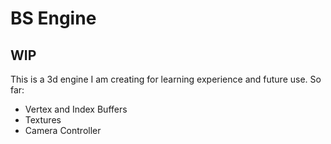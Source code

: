 # BS Engine

## WIP

This is a 3d engine I am creating for learning experience and future use.
So far:
* Vertex and Index Buffers
* Textures
* Camera Controller